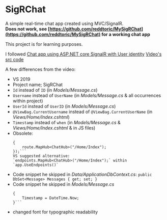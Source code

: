 # SigRChat
A simple real-time chat app created using MVC/SignalR.   
**Does not work, see [https://github.com/reddtoric/MySigRChat](https://github.com/reddtoric/MySigRChat)  for a working chat app**  


This project is for learning purposes. 

I followed [Chat app using ASP.NET core SignalR with User identity](https://www.youtube.com/watch?v=RUZLIh4Vo20)
[Video's src code](https://github.com/dotnettrainingacademy/publico)
  
  
A few differences from the video:
- VS 2019
- Project name; SigRChat
- `Id` instead of `ID` (in _Models/Message.cs_)
- `Username` instead of `UserName` (in _Models/Message.cs_ & all occurrences within project)
- `UserId` instead of `UserID` (in _Models/Message.cs_)
- `@ViewBag.CurrentUsername` instead of `@ViewBag.CurrentUserName` (in _Views/Home/Index.cshtml_)
- `Timestamp` instead of `when` (in _Models/Message.cs_ & _Views/Home/Index.cshtml_ & in JS files)
- Obsolete:
	```app.UseSignalR(route =>
	{
		route.MapHub<ChatHub>("/Home/Index");
	});```
	VS suggested alternative:
	`endpoints.MapHub<ChatHub>("/Home/Index");` within `app.UseEndpoints()`
- Code snippet he skipped in _Data/ApplicationDbContext.cs_: 
	`public DbSet<Message> Messages { get; set; }`
- Code snippet he skipped in _Models/Message.cs_ 
	```public Message()
	{
		Timestamp = DateTime.Now;
	}```
- changed font for typographic readability

